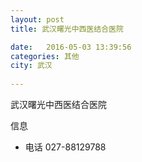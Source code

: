 ```yaml
--- 
layout: post 
title: 武汉曙光中西医结合医院

date:   2016-05-03 13:39:56 
categories: 其他  
city: 武汉
  
--- 
```

   
武汉曙光中西医结合医院

信息
 - 电话 027-88129788


